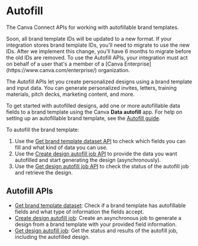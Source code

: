 # Autofill

The Canva Connect APIs for working with autofillable brand templates.

<Warning>
  Soon, all brand template IDs will be updated to a new format. If your integration stores brand template IDs, you'll need to migrate to use the new IDs. After we implement this change, you'll have 6 months to migrate before the old IDs are removed.
</Warning>

<Note>
  To use the Autofill APIs, your integration must act on behalf of a user that's a member of a [Canva Enterprise](https://www.canva.com/enterprise/) organization.
</Note>

The Autofill APIs let you create personalized designs using a brand template and input data. You can generate personalized invites, letters, training materials, pitch decks, marketing content, and more.

To get started with autofilled designs, add one or more autofillable data fields to a brand template using the Canva **Data autofill** app. For help on setting up an autofillable brand template, see the [Autofill guide](https://www.canva.dev/docs/connect/autofill-guide#create-an-autofillable-template).

To autofill the brand template:

1. Use the [Get brand template dataset API](https://www.canva.dev/docs/connect/api-reference/brand-templates/get-brand-template-dataset) to check which fields you can fill and what kind of data you can use.
2. Use the [Create design autofill job API](https://www.canva.dev/docs/connect/api-reference/autofills/create-design-autofill-job) to provide the data you want autofilled and start generating the design (asynchronously).
3. Use the [Get design autofill job API](https://www.canva.dev/docs/connect/api-reference/autofills/get-design-autofill-job) to check the status of the autofill job and retrieve the design.

## Autofill APIs

* [Get brand template dataset](https://www.canva.dev/docs/connect/api-reference/brand-templates/get-brand-template-dataset): Check if a brand template has autofillable fields and what type of information the fields accept.
* [Create design autofill job](https://www.canva.dev/docs/connect/api-reference/autofills/create-design-autofill-job): Create an asynchronous job to generate a design from a brand template with your provided field information.
* [Get design autofill job](https://www.canva.dev/docs/connect/api-reference/autofills/get-design-autofill-job): Get the status and results of the autofill job, including the autofilled design.
